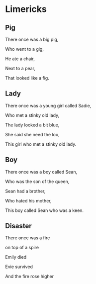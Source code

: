 # **Limericks**

## Pig
There once was a big pig,

 Who went to a gig,
 
 He ate a chair,
 
 Next to a pear,
 
 That looked like a fig.

## Lady
There once was a young girl called Sadie,

Who met a stinky old lady,

The lady looked a bit blue,

She said she need the loo,

This girl who met a stinky old lady.

## Boy
There once was a boy called Sean,

Who was the son of the queen,

Sean had a brother,

Who hated his mother,

This boy called Sean who was a keen.

## Disaster
There once was a fire

on top of a spire

Emily died

Evie survived

And the fire rose higher

